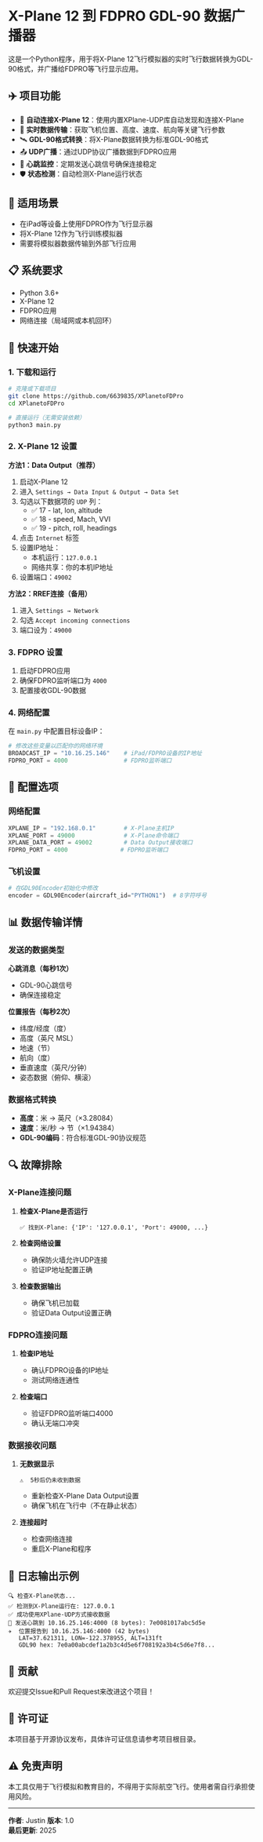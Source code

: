 # X-Plane 12 到 FDPRO GDL-90 数据广播器

这是一个Python程序，用于将X-Plane 12飞行模拟器的实时飞行数据转换为GDL-90格式，并广播给FDPRO等飞行显示应用。

## ✈️ 项目功能

- 🔗 **自动连接X-Plane 12**：使用内置XPlane-UDP库自动发现和连接X-Plane
- 📡 **实时数据传输**：获取飞机位置、高度、速度、航向等关键飞行参数
- 🛰️ **GDL-90格式转换**：将X-Plane数据转换为标准GDL-90格式
- 📤 **UDP广播**：通过UDP协议广播数据到FDPRO应用
- 🔄 **心跳监控**：定期发送心跳信号确保连接稳定
- 🛡️ **状态检测**：自动检测X-Plane运行状态

## 🎯 适用场景

- 在iPad等设备上使用FDPRO作为飞行显示器
- 将X-Plane 12作为飞行训练模拟器
- 需要将模拟器数据传输到外部飞行应用

## 📋 系统要求

- Python 3.6+
- X-Plane 12
- FDPRO应用
- 网络连接（局域网或本机回环）

## 🚀 快速开始

### 1. 下载和运行

```bash
# 克隆或下载项目
git clone https://github.com/6639835/XPlanetoFDPro
cd XPlanetoFDPro

# 直接运行（无需安装依赖）
python3 main.py
```

### 2. X-Plane 12 设置

**方法1：Data Output（推荐）**

1. 启动X-Plane 12
2. 进入 `Settings → Data Input & Output → Data Set`
3. 勾选以下数据项的 `UDP` 列：
   - ✅ 17 - lat, lon, altitude
   - ✅ 18 - speed, Mach, VVI
   - ✅ 19 - pitch, roll, headings
4. 点击 `Internet` 标签
5. 设置IP地址：
   - 本机运行：`127.0.0.1`
   - 网络共享：你的本机IP地址
6. 设置端口：`49002`

**方法2：RREF连接（备用）**

1. 进入 `Settings → Network`
2. 勾选 `Accept incoming connections`
3. 端口设为：`49000`

### 3. FDPRO 设置

1. 启动FDPRO应用
2. 确保FDPRO监听端口为 `4000`
3. 配置接收GDL-90数据

### 4. 网络配置

在 `main.py` 中配置目标设备IP：

```python
# 修改这些变量以匹配你的网络环境
BROADCAST_IP = "10.16.25.146"    # iPad/FDPRO设备的IP地址
FDPRO_PORT = 4000                # FDPRO监听端口
```

## 🔧 配置选项

### 网络配置
```python
XPLANE_IP = "192.168.0.1"        # X-Plane主机IP
XPLANE_PORT = 49000              # X-Plane命令端口
XPLANE_DATA_PORT = 49002         # Data Output接收端口
FDPRO_PORT = 4000               # FDPRO监听端口
```

### 飞机设置
```python
# 在GDL90Encoder初始化中修改
encoder = GDL90Encoder(aircraft_id="PYTHON1")  # 8字符呼号
```

## 📊 数据传输详情

### 发送的数据类型

**心跳消息（每秒1次）**
- GDL-90心跳信号
- 确保连接稳定

**位置报告（每秒2次）**
- 纬度/经度（度）
- 高度（英尺 MSL）
- 地速（节）
- 航向（度）
- 垂直速度（英尺/分钟）
- 姿态数据（俯仰、横滚）

### 数据格式转换

- **高度**：米 → 英尺（×3.28084）
- **速度**：米/秒 → 节（×1.94384）
- **GDL-90编码**：符合标准GDL-90协议规范

## 🔍 故障排除

### X-Plane连接问题

1. **检查X-Plane是否运行**
   ```
   ✅ 找到X-Plane: {'IP': '127.0.0.1', 'Port': 49000, ...}
   ```

2. **检查网络设置**
   - 确保防火墙允许UDP连接
   - 验证IP地址配置正确

3. **检查数据输出**
   - 确保飞机已加载
   - 验证Data Output设置正确

### FDPRO连接问题

1. **检查IP地址**
   - 确认FDPRO设备的IP地址
   - 测试网络连通性

2. **检查端口**
   - 验证FDPRO监听端口4000
   - 确认无端口冲突

### 数据接收问题

1. **无数据显示**
   ```
   ⚠️  5秒后仍未收到数据
   ```
   - 重新检查X-Plane Data Output设置
   - 确保飞机在飞行中（不在静止状态）

2. **连接超时**
   - 检查网络连接
   - 重启X-Plane和程序

## 📝 日志输出示例

```
🔍 检查X-Plane状态...
✅ 检测到X-Plane运行在: 127.0.0.1
✅ 成功使用XPlane-UDP方式接收数据
💓 发送心跳到 10.16.25.146:4000 (8 bytes): 7e0081017abc5d5e
✈️  位置报告到 10.16.25.146:4000 (42 bytes)
   LAT=37.621311, LON=-122.378955, ALT=131ft
   GDL90 hex: 7e0a00abcdef1a2b3c4d5e6f708192a3b4c5d6e7f8...
```

## 🤝 贡献

欢迎提交Issue和Pull Request来改进这个项目！

## 📄 许可证

本项目基于开源协议发布，具体许可证信息请参考项目根目录。

## ⚠️ 免责声明

本工具仅用于飞行模拟和教育目的，不得用于实际航空飞行。使用者需自行承担使用风险。

---

**作者**: Justin
**版本**: 1.0  
**最后更新**: 2025
